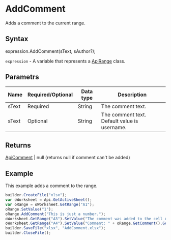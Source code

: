 # AddComment

Adds a comment to the current range.

## Syntax

expression.AddComment(sText, sAuthor?);

`expression` - A variable that represents a [ApiRange](../ApiRange.md) class.

## Parametrs

| **Name** | **Required/Optional** | **Data type** | **Description** |
| ------------- | ------------- | ------------- | ------------- |
| sText | Required | String | The comment text. |
| sText | Optional | String | The comment text. Default value is username. |

## Returns

[ApiComment](../../ApiComment/ApiComment.md) &#124; null (returns null if comment can't be added)

## Example

This example adds a comment to the range.

```javascript
builder.CreateFile("xlsx");
var oWorksheet = Api.GetActiveSheet();
var oRange = oWorksheet.GetRange("A1");
oRange.SetValue("1");
oRange.AddComment("This is just a number.");
oWorksheet.GetRange("A3").SetValue("The comment was added to the cell A1.");
oWorksheet.GetRange("A4").SetValue("Comment: " + oRange.GetComment().GetText());
builder.SaveFile("xlsx", "AddComment.xlsx");
builder.CloseFile();
```